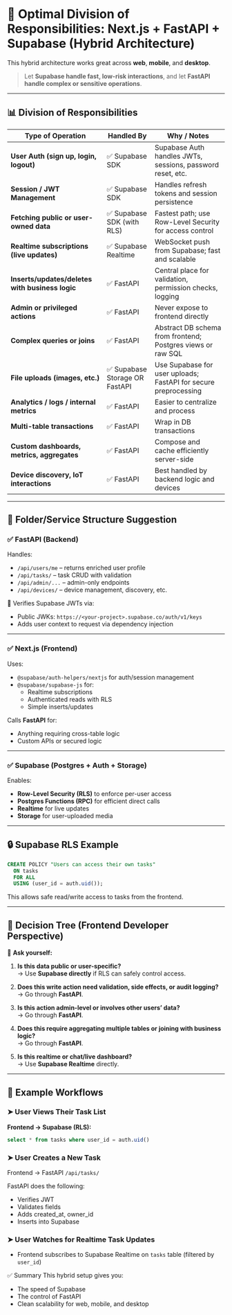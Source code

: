 # 🧭 Optimal Division of Responsibilities: Next.js + FastAPI + Supabase (Hybrid Architecture)

This hybrid architecture works great across **web**, **mobile**, and **desktop**.

> Let **Supabase handle fast, low-risk interactions**, and let **FastAPI handle complex or sensitive operations**.

---

## 📊 Division of Responsibilities

| Type of Operation                                 | Handled By        | Why / Notes |
|--------------------------------------------------|-------------------|-------------|
| **User Auth (sign up, login, logout)**           | ✅ Supabase SDK   | Supabase Auth handles JWTs, sessions, password reset, etc. |
| **Session / JWT Management**                     | ✅ Supabase SDK   | Handles refresh tokens and session persistence |
| **Fetching public or user-owned data**           | ✅ Supabase SDK (with RLS) | Fastest path; use Row-Level Security for access control |
| **Realtime subscriptions (live updates)**        | ✅ Supabase Realtime | WebSocket push from Supabase; fast and scalable |
| **Inserts/updates/deletes with business logic**  | ✅ FastAPI        | Central place for validation, permission checks, logging |
| **Admin or privileged actions**                  | ✅ FastAPI        | Never expose to frontend directly |
| **Complex queries or joins**                     | ✅ FastAPI        | Abstract DB schema from frontend; Postgres views or raw SQL |
| **File uploads (images, etc.)**                  | ✅ Supabase Storage OR FastAPI | Use Supabase for user uploads; FastAPI for secure preprocessing |
| **Analytics / logs / internal metrics**          | ✅ FastAPI        | Easier to centralize and process |
| **Multi-table transactions**                     | ✅ FastAPI        | Wrap in DB transactions |
| **Custom dashboards, metrics, aggregates**       | ✅ FastAPI        | Compose and cache efficiently server-side |
| **Device discovery, IoT interactions**           | ✅ FastAPI        | Best handled by backend logic and devices |

---

## 🧱 Folder/Service Structure Suggestion

### ✅ FastAPI (Backend)

Handles:
- `/api/users/me` – returns enriched user profile
- `/api/tasks/` – task CRUD with validation
- `/api/admin/...` – admin-only endpoints
- `/api/devices/` – device management, discovery, etc.

🔐 Verifies Supabase JWTs via:
- Public JWKs: `https://<your-project>.supabase.co/auth/v1/keys`
- Adds user context to request via dependency injection

---

### ✅ Next.js (Frontend)

Uses:
- `@supabase/auth-helpers/nextjs` for auth/session management
- `@supabase/supabase-js` for:
  - Realtime subscriptions
  - Authenticated reads with RLS
  - Simple inserts/updates

Calls **FastAPI** for:
- Anything requiring cross-table logic
- Custom APIs or secured logic

---

### ✅ Supabase (Postgres + Auth + Storage)

Enables:
- **Row-Level Security (RLS)** to enforce per-user access
- **Postgres Functions (RPC)** for efficient direct calls
- **Realtime** for live updates
- **Storage** for user-uploaded media

---

## 🔒 Supabase RLS Example

```sql
CREATE POLICY "Users can access their own tasks"
  ON tasks
  FOR ALL
  USING (user_id = auth.uid());
```

This allows safe read/write access to tasks from the frontend.

---

## 📌 Decision Tree (Frontend Developer Perspective)

🧠 **Ask yourself:**

1. **Is this data public or user-specific?**  
   → Use **Supabase directly** if RLS can safely control access.

2. **Does this write action need validation, side effects, or audit logging?**  
   → Go through **FastAPI**.

3. **Is this action admin-level or involves other users’ data?**  
   → Go through **FastAPI**.

4. **Does this require aggregating multiple tables or joining with business logic?**  
   → Go through **FastAPI**.

5. **Is this realtime or chat/live dashboard?**  
   → Use **Supabase Realtime** directly.

---

## 🔄 Example Workflows

### ➤ User Views Their Task List
**Frontend → Supabase (RLS):**
```sql
select * from tasks where user_id = auth.uid()
```

### ➤ User Creates a New Task
Frontend → FastAPI `/api/tasks/`

FastAPI does the following:
- Verifies JWT
- Validates fields
- Adds created_at, owner_id
- Inserts into Supabase

### ➤ User Watches for Realtime Task Updates
- Frontend subscribes to Supabase Realtime on `tasks` table (filtered by `user_id`)

✅ Summary
This hybrid setup gives you:

- The speed of Supabase
- The control of FastAPI
- Clean scalability for web, mobile, and desktop